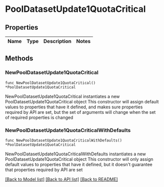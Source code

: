 # PoolDatasetUpdate1QuotaCritical

## Properties

Name | Type | Description | Notes
------------ | ------------- | ------------- | -------------

## Methods

### NewPoolDatasetUpdate1QuotaCritical

`func NewPoolDatasetUpdate1QuotaCritical() *PoolDatasetUpdate1QuotaCritical`

NewPoolDatasetUpdate1QuotaCritical instantiates a new PoolDatasetUpdate1QuotaCritical object
This constructor will assign default values to properties that have it defined,
and makes sure properties required by API are set, but the set of arguments
will change when the set of required properties is changed

### NewPoolDatasetUpdate1QuotaCriticalWithDefaults

`func NewPoolDatasetUpdate1QuotaCriticalWithDefaults() *PoolDatasetUpdate1QuotaCritical`

NewPoolDatasetUpdate1QuotaCriticalWithDefaults instantiates a new PoolDatasetUpdate1QuotaCritical object
This constructor will only assign default values to properties that have it defined,
but it doesn't guarantee that properties required by API are set


[[Back to Model list]](../README.md#documentation-for-models) [[Back to API list]](../README.md#documentation-for-api-endpoints) [[Back to README]](../README.md)


